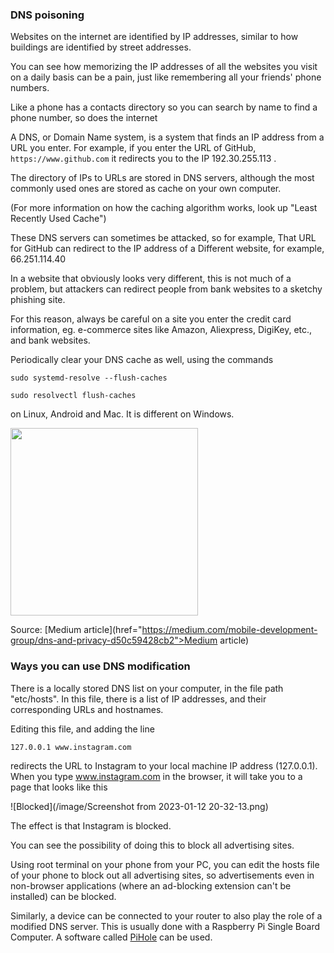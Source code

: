 ### DNS poisoning

Websites on the internet are identified by IP addresses, similar to how buildings are identified by street addresses.

You can see how memorizing the IP addresses of all the websites you visit on a daily basis can be a pain, just like remembering all your friends' phone numbers.

Like a phone has a contacts directory so you can search by name to find a phone number, so does the internet

A DNS, or Domain Name system, is a system that finds an IP address from a URL you enter. For example, if you enter the URL of GitHub, ```https://www.github.com``` it redirects you to the IP 192.30.255.113 .

The directory of IPs to URLs are stored in DNS servers, although the most commonly used ones are stored as cache on your own computer.

(For more information on how the caching algorithm works, look up "Least Recently Used Cache")

These DNS servers can sometimes be attacked, so for example, That URL for GitHub can redirect to the IP address of a Different website, for example, 66.251.114.40

In a website that obviously looks very different, this is not much of a problem, but attackers can redirect people from bank websites to a sketchy phishing site.

For this reason, always be careful on a site you enter the credit card information, eg. e-commerce sites like Amazon, Aliexpress, DigiKey, etc., and bank websites.

Periodically clear your DNS cache as well, using the commands

```
sudo systemd-resolve --flush-caches
```

```
sudo resolvectl flush-caches
```

on Linux, Android and Mac. It is different on Windows.

<img src="/image/DNS-spoofing.jpg" height="300" />

Source: [Medium article](href="https://medium.com/mobile-development-group/dns-and-privacy-d50c59428cb2">Medium article)

### Ways you can use DNS modification

There is a locally stored DNS list on your computer, in the file path "etc/hosts". In this file, there is a list of IP addresses, and their corresponding URLs and hostnames.

Editing this file, and adding the line

```
127.0.0.1 www.instagram.com
```

redirects the URL to Instagram to your local machine IP address (127.0.0.1). When you type www.instagram.com in the browser, it will take you to a page that looks like this

![Blocked](/image/Screenshot from 2023-01-12 20-32-13.png)

The effect is that Instagram is blocked.

You can see the possibility of doing this to block all advertising sites.

Using root terminal on your phone from your PC, you can edit the hosts file of your phone to block out all advertising sites, so advertisements even in non-browser applications (where an ad-blocking extension can't be installed) can be blocked.

Similarly, a device can be connected to your router to also play the role of a modified DNS server. This is usually done with a Raspberry Pi Single Board Computer. A software called <a href="https://pi-hole.net/">PiHole</a> can be used. 